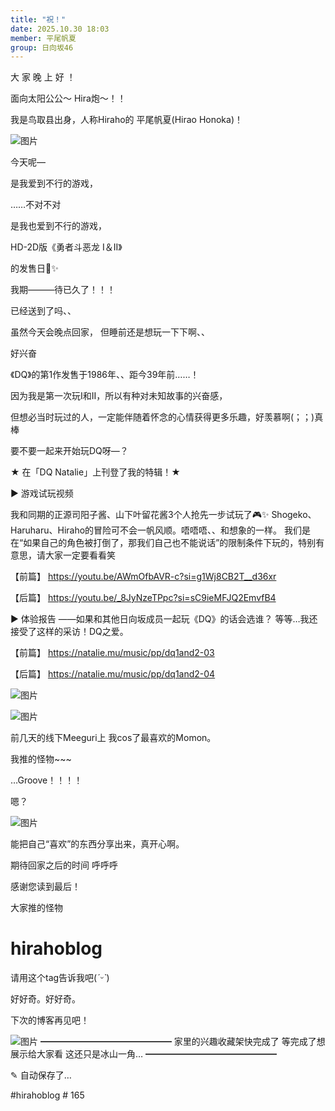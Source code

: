 ```yaml
---
title: "祝！"
date: 2025.10.30 18:03
member: 平尾帆夏
group: 日向坂46
---
```


大
家
晚
上
好
！



面向太阳公公〜 Hira炮〜！！

我是鸟取县出身，人称Hiraho的
平尾帆夏(Hirao Honoka)！




![图片](https://cdn.hinatazaka46.com/files/14/diary/official/member/moblog/202510/mobQtbaYP.jpg)



今天呢—

是我爱到不行的游戏，

……不对不对


是我也爱到不行的游戏，



HD-2D版《勇者斗恶龙 I＆II》

的发售日🎉✨️




我期———待已久了！！！



已经送到了吗、、

虽然今天会晚点回家，
但睡前还是想玩一下下啊、、

好兴奋




《DQ》的第1作发售于1986年、、距今39年前……！

因为我是第一次玩I和II，所以有种对未知故事的兴奋感，

但想必当时玩过的人，一定能伴随着怀念的心情获得更多乐趣，好羡慕啊(；；)真棒



要不要一起来开始玩DQ呀—？




★ 在「DQ Natalie」上刊登了我的特辑！★




▶︎ 游戏试玩视频

我和同期的正源司阳子酱、山下叶留花酱3个人抢先一步试玩了🎮✨️
Shogeko、Haruharu、Hiraho的冒险可不会一帆风顺。唔唔唔、、和想象的一样。
我们是在“如果自己的角色被打倒了，那我们自己也不能说话”的限制条件下玩的，特别有意思，请大家一定要看看笑

【前篇】
https://youtu.be/AWmOfbAVR-c?si=g1Wj8CB2T__d36xr

【后篇】
https://youtu.be/_8JyNzeTPpc?si=sC9ieMFJQ2EmvfB4



▶︎ 体验报告
——如果和其他日向坂成员一起玩《DQ》的话会选谁？
等等…我还接受了这样的采访！DQ之爱。

【前篇】
https://natalie.mu/music/pp/dq1and2-03

【后篇】
https://natalie.mu/music/pp/dq1and2-04





![图片](https://cdn.hinatazaka46.com/files/14/diary/official/member/moblog/202510/mobA8q2JO.jpg)

![图片](https://cdn.hinatazaka46.com/files/14/diary/official/member/moblog/202510/mobklIK4X.jpg)


前几天的线下Meeguri上
我cos了最喜欢的Momon。

我推的怪物~~~


…Groove！！！！


嗯？


![图片](https://cdn.hinatazaka46.com/files/14/diary/official/member/moblog/202510/mobbS5j4g.jpg)


能把自己“喜欢”的东西分享出来，真开心啊。


期待回家之后的时间 呼呼呼




感谢您读到最后！

大家推的怪物
# hirahoblog
请用这个tag告诉我吧(*ˊᵕˋ*)

好好奇。好好奇。


下次的博客再见吧！





![图片](https://cdn.hinatazaka46.com/files/14/diary/official/member/moblog/202510/mobA12KQ6.jpg)
━━━━━━━━━━━━━━━
家里的兴趣收藏架快完成了
等完成了想展示给大家看
这还只是冰山一角…
━━━━━━━━━━━━━━━




✎ 自动保存了…



#hirahoblog # 165